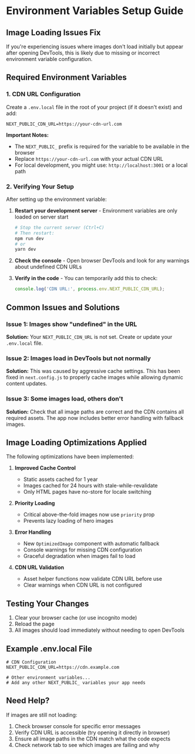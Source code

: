 # Environment Variables Setup Guide

## Image Loading Issues Fix

If you're experiencing issues where images don't load initially but appear after opening DevTools, this is likely due to missing or incorrect environment variable configuration.

## Required Environment Variables

### 1. CDN URL Configuration

Create a `.env.local` file in the root of your project (if it doesn't exist) and add:

```env
NEXT_PUBLIC_CDN_URL=https://your-cdn-url.com
```

**Important Notes:**
- The `NEXT_PUBLIC_` prefix is required for the variable to be available in the browser
- Replace `https://your-cdn-url.com` with your actual CDN URL
- For local development, you might use: `http://localhost:3001` or a local path

### 2. Verifying Your Setup

After setting up the environment variable:

1. **Restart your development server** - Environment variables are only loaded on server start
   ```bash
   # Stop the current server (Ctrl+C)
   # Then restart:
   npm run dev
   # or
   yarn dev
   ```

2. **Check the console** - Open browser DevTools and look for any warnings about undefined CDN URLs

3. **Verify in the code** - You can temporarily add this to check:
   ```javascript
   console.log('CDN URL:', process.env.NEXT_PUBLIC_CDN_URL);
   ```

## Common Issues and Solutions

### Issue 1: Images show "undefined" in the URL
**Solution:** Your `NEXT_PUBLIC_CDN_URL` is not set. Create or update your `.env.local` file.

### Issue 2: Images load in DevTools but not normally
**Solution:** This was caused by aggressive cache settings. This has been fixed in `next.config.js` to properly cache images while allowing dynamic content updates.

### Issue 3: Some images load, others don't
**Solution:** Check that all image paths are correct and the CDN contains all required assets. The app now includes better error handling with fallback images.

## Image Loading Optimizations Applied

The following optimizations have been implemented:

1. **Improved Cache Control**
   - Static assets cached for 1 year
   - Images cached for 24 hours with stale-while-revalidate
   - Only HTML pages have no-store for locale switching

2. **Priority Loading**
   - Critical above-the-fold images now use `priority` prop
   - Prevents lazy loading of hero images

3. **Error Handling**
   - New `OptimizedImage` component with automatic fallback
   - Console warnings for missing CDN configuration
   - Graceful degradation when images fail to load

4. **CDN URL Validation**
   - Asset helper functions now validate CDN URL before use
   - Clear warnings when CDN URL is not configured

## Testing Your Changes

1. Clear your browser cache (or use incognito mode)
2. Reload the page
3. All images should load immediately without needing to open DevTools

## Example .env.local File

```env
# CDN Configuration
NEXT_PUBLIC_CDN_URL=https://cdn.example.com

# Other environment variables...
# Add any other NEXT_PUBLIC_ variables your app needs
```

## Need Help?

If images are still not loading:
1. Check browser console for specific error messages
2. Verify CDN URL is accessible (try opening it directly in browser)
3. Ensure all image paths in the CDN match what the code expects
4. Check network tab to see which images are failing and why

